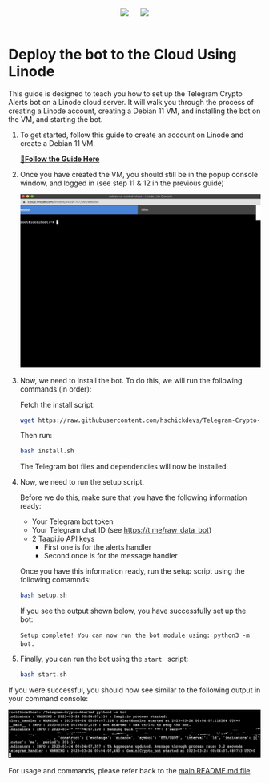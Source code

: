 <div>
    <center>
        <img src="https://cdn.freebiesupply.com/logos/large/2x/linode-1-logo-png-transparent.png" width="50"/>
        &nbsp;&nbsp;&nbsp;&nbsp;
        <img src="https://github.com/hschickdevs/Telegram-Crypto-Alerts/raw/main/docs/img/logo.png" width="80"/>
    </center>
    <br>
</div>

# Deploy the bot to the Cloud Using Linode

This guide is designed to teach you how to set up the Telegram Crypto Alerts bot on a Linode cloud server. It will walk you through the process of creating a Linode account, creating a Debian 11 VM, and installing the bot on the VM, and starting the bot.

1. To get started, follow this guide to create an account on Linode and create a Debian 11 VM.

    [🔗**Follow the Guide Here**](https://scribehow.com/shared/How_to_Spin_Up_a_Debian_11_VM_on_Linode_Cloud_to_Host_the_Telegram_Crypto_Alerts_Bot__J8AKtJsSTIKH3MsWoOoO4Q)

2. Once you have created the VM, you should still be in the popup console window, and logged in (see step 11 & 12 in the previous guide)

    ![popup console window](./img/popup_console.png)

3. Now, we need to install the bot. To do this, we will run the following commands (in order):

    Fetch the install script:

    ```bash
    wget https://raw.githubusercontent.com/hschickdevs/Telegram-Crypto-Alerts/development/bash/install.sh
    ```

    Then run:

    ```bash
    bash install.sh
    ```

    The Telegram bot files and dependencies will now be installed.

4. Now, we need to run the setup script.

    Before we do this, make sure that you have the following information ready:

    - Your Telegram bot token
    - Your Telegram chat ID (see https://t.me/raw_data_bot)
    - 2 [Taapi.io](https://taapi.io/) API keys
        * First one is for the alerts handler
        * Second once is for the message handler

    Once you have this information ready, run the setup script using the following comamnds:

    ```bash
    bash setup.sh
    ```

    If you see the output shown below, you have successfully set up the bot:

    `Setup complete! You can now run the bot module using: python3 -m bot.`

5. Finally, you can run the bot using the `start ` script:

    ```bash
    bash start.sh
    ```

If you were successful, you should now see similar to the following output in your command console:

![bot running](./img/bot_running.png)

For usage and commands, please refer back to the [main README.md file](../README.md#telegram-bot-commands).